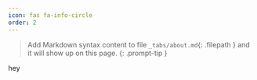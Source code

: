 ```yaml
---
icon: fas fa-info-circle
order: 2
---
```


> Add Markdown syntax content to file `_tabs/about.md`{: .filepath } and it will show up on this page.
{: .prompt-tip }

hey
